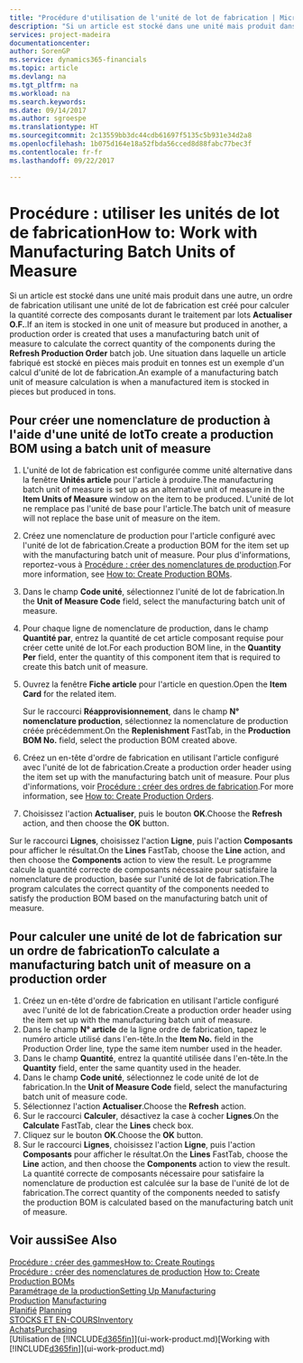 ```yaml
---
title: "Procédure d'utilisation de l'unité de lot de fabrication | Microsoft Docs"
description: "Si un article est stocké dans une unité mais produit dans une autre, l'ordre de fabrication doit utiliser une unité de lot de fabrication pour calculer la quantité correcte des composants. Une situation dans laquelle un article fabriqué est stocké en pièces mais produit en tonnes est un exemple d'un calcul d'unité de lot de fabrication."
services: project-madeira
documentationcenter: 
author: SorenGP
ms.service: dynamics365-financials
ms.topic: article
ms.devlang: na
ms.tgt_pltfrm: na
ms.workload: na
ms.search.keywords: 
ms.date: 09/14/2017
ms.author: sgroespe
ms.translationtype: HT
ms.sourcegitcommit: 2c13559bb3dc44cdb61697f5135c5b931e34d2a8
ms.openlocfilehash: 1b075d164e18a52fbda56cced8d88fabc77bec3f
ms.contentlocale: fr-fr
ms.lasthandoff: 09/22/2017

---
```

# <a name="how-to-work-with-manufacturing-batch-units-of-measure"></a><span data-ttu-id="1efcb-104">Procédure : utiliser les unités de lot de fabrication</span><span class="sxs-lookup"><span data-stu-id="1efcb-104">How to: Work with Manufacturing Batch Units of Measure</span></span>
<span data-ttu-id="1efcb-105">Si un article est stocké dans une unité mais produit dans une autre, un ordre de fabrication utilisant une unité de lot de fabrication est créé pour calculer la quantité correcte des composants durant le traitement par lots **Actualiser O.F.**.</span><span class="sxs-lookup"><span data-stu-id="1efcb-105">If an item is stocked in one unit of measure but produced in another, a production order is created that uses a manufacturing batch unit of measure to calculate the correct quantity of the components during the **Refresh Production Order** batch job.</span></span> <span data-ttu-id="1efcb-106">Une situation dans laquelle un article fabriqué est stocké en pièces mais produit en tonnes est un exemple d'un calcul d'unité de lot de fabrication.</span><span class="sxs-lookup"><span data-stu-id="1efcb-106">An example of a manufacturing batch unit of measure calculation is when a manufactured item is stocked in pieces but produced in tons.</span></span>  

## <a name="to-create-a-production-bom-using-a-batch-unit-of-measure"></a><span data-ttu-id="1efcb-107">Pour créer une nomenclature de production à l'aide d'une unité de lot</span><span class="sxs-lookup"><span data-stu-id="1efcb-107">To create a production BOM using a batch unit of measure</span></span>  
1.  <span data-ttu-id="1efcb-108">L'unité de lot de fabrication est configurée comme unité alternative dans la fenêtre **Unités article** pour l'article à produire.</span><span class="sxs-lookup"><span data-stu-id="1efcb-108">The manufacturing batch unit of measure is set up as an alternative unit of measure in the **Item Units of Measure** window on the item to be produced.</span></span> <span data-ttu-id="1efcb-109">L'unité de lot ne remplace pas l'unité de base pour l'article.</span><span class="sxs-lookup"><span data-stu-id="1efcb-109">The batch unit of measure will not replace the base unit of measure on the item.</span></span>  
2.  <span data-ttu-id="1efcb-110">Créez une nomenclature de production pour l'article configuré avec l'unité de lot de fabrication.</span><span class="sxs-lookup"><span data-stu-id="1efcb-110">Create a production BOM for the item set up with the manufacturing batch unit of measure.</span></span> <span data-ttu-id="1efcb-111">Pour plus d'informations, reportez\-vous à [Procédure : créer des nomenclatures de production](production-how-to-create-production-boms.md).</span><span class="sxs-lookup"><span data-stu-id="1efcb-111">For more information, see [How to: Create Production BOMs](production-how-to-create-production-boms.md).</span></span>  
3.  <span data-ttu-id="1efcb-112">Dans le champ **Code unité**, sélectionnez l'unité de lot de fabrication.</span><span class="sxs-lookup"><span data-stu-id="1efcb-112">In the **Unit of Measure Code** field, select the manufacturing batch unit of measure.</span></span>  
4.  <span data-ttu-id="1efcb-113">Pour chaque ligne de nomenclature de production, dans le champ **Quantité par**, entrez la quantité de cet article composant requise pour créer cette unité de lot.</span><span class="sxs-lookup"><span data-stu-id="1efcb-113">For each production BOM line, in the **Quantity Per** field, enter the quantity of this component item that is required to create this batch unit of measure.</span></span>  
5.  <span data-ttu-id="1efcb-114">Ouvrez la fenêtre **Fiche article** pour l'article en question.</span><span class="sxs-lookup"><span data-stu-id="1efcb-114">Open the **Item Card** for the related item.</span></span>  

    <span data-ttu-id="1efcb-115">Sur le raccourci **Réapprovisionnement**, dans le champ **N° nomenclature production**, sélectionnez la nomenclature de production créée précédemment.</span><span class="sxs-lookup"><span data-stu-id="1efcb-115">On the **Replenishment** FastTab, in the **Production BOM No.** field, select the production BOM created above.</span></span>  
6.  <span data-ttu-id="1efcb-116">Créez un en-tête d'ordre de fabrication en utilisant l'article configuré avec l'unité de lot de fabrication.</span><span class="sxs-lookup"><span data-stu-id="1efcb-116">Create a production order header using the item set up with the manufacturing batch unit of measure.</span></span> <span data-ttu-id="1efcb-117">Pour plus d'informations, voir [Procédure : créer des ordres de fabrication](production-how-to-create-production-orders.md).</span><span class="sxs-lookup"><span data-stu-id="1efcb-117">For more information, see [How to: Create Production Orders](production-how-to-create-production-orders.md).</span></span>  
7.  <span data-ttu-id="1efcb-118">Choisissez l'action **Actualiser**, puis le bouton **OK**.</span><span class="sxs-lookup"><span data-stu-id="1efcb-118">Choose the **Refresh** action, and then choose  the **OK** button.</span></span>  

<span data-ttu-id="1efcb-119">Sur le raccourci **Lignes**, choisissez l'action **Ligne**, puis l'action **Composants** pour afficher le résultat.</span><span class="sxs-lookup"><span data-stu-id="1efcb-119">On the **Lines** FastTab, choose the **Line** action, and then choose the **Components** action to view the result.</span></span> <span data-ttu-id="1efcb-120">Le programme calcule la quantité correcte de composants nécessaire pour satisfaire la nomenclature de production, basée sur l'unité de lot de fabrication.</span><span class="sxs-lookup"><span data-stu-id="1efcb-120">The program calculates the correct quantity of the components needed to satisfy the production BOM based on the manufacturing batch unit of measure.</span></span>  

## <a name="to-calculate-a-manufacturing-batch-unit-of-measure-on-a-production-order"></a><span data-ttu-id="1efcb-121">Pour calculer une unité de lot de fabrication sur un ordre de fabrication</span><span class="sxs-lookup"><span data-stu-id="1efcb-121">To calculate a manufacturing batch unit of measure on a production order</span></span>  
1.  <span data-ttu-id="1efcb-122">Créez un en-tête d'ordre de fabrication en utilisant l'article configuré avec l'unité de lot de fabrication.</span><span class="sxs-lookup"><span data-stu-id="1efcb-122">Create a production order header using the item set up with the manufacturing batch unit of measure.</span></span>  
2.  <span data-ttu-id="1efcb-123">Dans le champ **N° article** de la ligne ordre de fabrication, tapez le numéro article utilisé dans l'en-tête.</span><span class="sxs-lookup"><span data-stu-id="1efcb-123">In the **Item No.** field in the Production Order line, type the same item number used in the header.</span></span>  
3.  <span data-ttu-id="1efcb-124">Dans le champ **Quantité**, entrez la quantité utilisée dans l'en-tête.</span><span class="sxs-lookup"><span data-stu-id="1efcb-124">In the **Quantity** field, enter the same quantity used in the header.</span></span>  
4.  <span data-ttu-id="1efcb-125">Dans le champ **Code unité**, sélectionnez le code unité de lot de fabrication.</span><span class="sxs-lookup"><span data-stu-id="1efcb-125">In the **Unit of Measure Code** field, select the manufacturing batch unit of measure code.</span></span>  
5.  <span data-ttu-id="1efcb-126">Sélectionnez l'action **Actualiser**.</span><span class="sxs-lookup"><span data-stu-id="1efcb-126">Choose the **Refresh** action.</span></span>
6.  <span data-ttu-id="1efcb-127">Sur le raccourci **Calculer**, désactivez la case à cocher **Lignes**.</span><span class="sxs-lookup"><span data-stu-id="1efcb-127">On the **Calculate** FastTab, clear the **Lines** check box.</span></span>  
7.  <span data-ttu-id="1efcb-128">Cliquez sur le bouton **OK**.</span><span class="sxs-lookup"><span data-stu-id="1efcb-128">Choose the **OK** button.</span></span>  
8.  <span data-ttu-id="1efcb-129">Sur le raccourci **Lignes**, choisissez l'action **Ligne**, puis l'action **Composants** pour afficher le résultat.</span><span class="sxs-lookup"><span data-stu-id="1efcb-129">On the **Lines** FastTab, choose the **Line** action, and then choose the **Components** action to view the result.</span></span> <span data-ttu-id="1efcb-130">La quantité correcte de composants nécessaire pour satisfaire la nomenclature de production est calculée sur la base de l'unité de lot de fabrication.</span><span class="sxs-lookup"><span data-stu-id="1efcb-130">The correct quantity of the components needed to satisfy the production BOM is calculated based on the manufacturing batch unit of measure.</span></span>  

## <a name="see-also"></a><span data-ttu-id="1efcb-131">Voir aussi</span><span class="sxs-lookup"><span data-stu-id="1efcb-131">See Also</span></span>  
[<span data-ttu-id="1efcb-132">Procédure : créer des gammes</span><span class="sxs-lookup"><span data-stu-id="1efcb-132">How to: Create Routings</span></span>](production-how-to-create-routings.md)  
<span data-ttu-id="1efcb-133">[Procédure : créer des nomenclatures de production](production-how-to-create-production-boms.md)   </span><span class="sxs-lookup"><span data-stu-id="1efcb-133">[How to: Create Production BOMs](production-how-to-create-production-boms.md)   </span></span>  
[<span data-ttu-id="1efcb-134">Paramétrage de la production</span><span class="sxs-lookup"><span data-stu-id="1efcb-134">Setting Up Manufacturing</span></span>](production-configure-production-processes.md)  
<span data-ttu-id="1efcb-135">[Production](production-manage-manufacturing.md)  </span><span class="sxs-lookup"><span data-stu-id="1efcb-135">[Manufacturing](production-manage-manufacturing.md)  </span></span>  
<span data-ttu-id="1efcb-136">[Planifié](production-planning.md) </span><span class="sxs-lookup"><span data-stu-id="1efcb-136">[Planning](production-planning.md) </span></span>  
[<span data-ttu-id="1efcb-137">STOCKS ET EN-COURS</span><span class="sxs-lookup"><span data-stu-id="1efcb-137">Inventory</span></span>](inventory-manage-inventory.md)  
[<span data-ttu-id="1efcb-138">Achats</span><span class="sxs-lookup"><span data-stu-id="1efcb-138">Purchasing</span></span>](purchasing-manage-purchasing.md)  
<span data-ttu-id="1efcb-139">[Utilisation de [!INCLUDE[d365fin](includes/d365fin_md.md)]](ui-work-product.md)</span><span class="sxs-lookup"><span data-stu-id="1efcb-139">[Working with [!INCLUDE[d365fin](includes/d365fin_md.md)]](ui-work-product.md)</span></span>  

